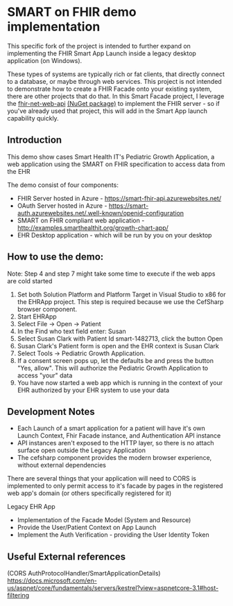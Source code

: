 # SMART on FHIR demo implementation
This specific fork of the project is intended to further expand on implementing the FHIR Smart App Launch inside a legacy desktop application (on Windows).

These types of systems are typically rich or fat clients, that directly connect to a database, or maybe through web services.
This project is not intended to demonstrate how to create a FHIR Facade onto your existing system, there are other projects that do that.
In this Smart Facade project, I leverage the [fhir-net-web-api](https://github.com/brianpos/fhir-net-web-api/tree/master-r4) [(NuGet package)](https://www.nuget.org/packages/brianpos.Fhir.R4.WebApi.Support) 
to implement the FHIR server - so if you've already used that project, this will add in the Smart App launch capability quickly.

## Introduction
This demo show cases Smart Health IT's Pediatric Growth Application, a web application using the SMART on FHIR specification to access data from the EHR

The demo consist of four components:
* FHIR Server hosted in Azure - https://smart-fhir-api.azurewebsites.net/
* OAuth Server hosted in Azure - https://smart-auth.azurewebsites.net/.well-known/openid-configuration
* SMART on FHIR compliant web application - http://examples.smarthealthit.org/growth-chart-app/
* EHR Desktop application - which will be run by you on your desktop

## How to use the demo:

Note: Step 4 and step 7 might take some time to execute if the web apps are cold started

1. Set both Solution Platform and Platform Target in Visual Studio to x86 for the EHRApp project. This step is required because we use the CefSharp browser component.
2. Start EHRApp
3. Select File -> Open -> Patient
4. In the Find who text field enter: Susan
5. Select Susan Clark with Patient Id smart-1482713, click the button Open
6. Susan Clark's Patient form is open and the EHR context is Susan Clark
7. Select Tools -> Pediatric Growth Application.
8. If a consent screen pops up, let the defaults be and press the button "Yes, allow". This will authorize the Pediatric Growth Application to access "your" data
9. You have now started a web app which is running in the context of your EHR authorized by your EHR system to use your data


## Development Notes

* Each Launch of a smart application for a patient will have it's own Launch Context, Fhir Facade instance, and Authentication API instance
* API instances aren't exposed to the HTTP layer, so there is no attach surface open outside the Legacy Application
* The cefsharp component provides the modern browser experience, without external dependencies

There are several things that your application will need to 
CORS is implemented to only permit access to it's facade by pages in the registered web app's domain (or others specifically registered for it)

Legacy EHR App
* Implementation of the Facade Model (System and Resource)
* Provide the User/Patient Context on App Launch
* Implement the Auth Verification - providing the User Identity Token

## Useful External references 

(CORS AuthProtocolHandler/SmartApplicationDetails) https://docs.microsoft.com/en-us/aspnet/core/fundamentals/servers/kestrel?view=aspnetcore-3.1#host-filtering